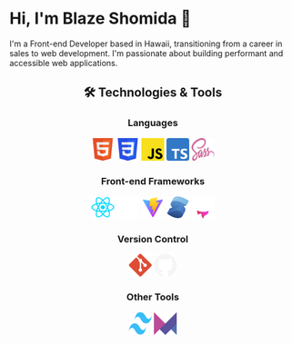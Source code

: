 # Hi, I'm Blaze Shomida 👋

I'm a Front-end Developer based in Hawaii, transitioning from a career in sales to web development. I'm passionate about building performant and accessible web applications.

<div align="center">

## 🛠️ Technologies & Tools

### Languages

<div>
  <a href='https://developer.mozilla.org/en-US/docs/Web/HTML'><img src="./logos/html-logo.svg" title="HTML" alt="HTML" width="40" height="40"/></a>
  <a href="https://developer.mozilla.org/en-US/docs/Web/CSS"><img src="./logos/css-logo.svg" title="CSS" alt="CSS" width="40" height="40"/></a>
  <a href="https://developer.mozilla.org/en-US/docs/Web/JavaScript"><img src="./logos/javascript-logo.svg" title="Javascript" alt="Javascript" width="40" height="40"/></a>
  <a href="https://www.typescriptlang.org"><img src="./logos/typescript-logo.svg" title="Typescript" alt="Typescript" width="40" height="40"/></a>
  <a href="https://sass-lang.com/"><img src="./logos/sass-logo.svg" title="SASS" alt="SASS" width="40" height="40"/></a>
</div>

### Front-end Frameworks

<div>
  <a href='https://react.dev/'><img src="./logos/react-logo.svg" title="React" alt="React" width="40" height="40"/></a>
  <a href="https://nextjs.org/"><img src="./logos/nextjs-logo.svg" title="NextJS" alt="NextJS" width="40" height="40"/></a>
  <a href="https://vitejs.dev/"><img src="./logos/vite-logo.svg" title="Vite" alt="Vite" width="40" height="40"/></a>
  <a href="https://solidjs.com/"><img src="./logos/solidjs-logo.svg" title="SolidJS" alt="SolidJS" width="40" height="40"/></a>
  <a href="https://astro.build/"><img src="./logos/astrojs-logo.svg" title="Astro" alt="Astro" width="40" height="40"/></a>
</div>

### Version Control

<div>
  <a href="https://git-scm.com/"><img src="./logos/git-logo.svg" title="Git" alt="Git" width="40" height="40"/></a>
  <a href="https://github.com/"><img src="./logos/github-logo.svg" title="GitHub" alt="GitHub" width="40" height="40"/></a>
</div>

### Other Tools

<div> 
  <a href="https://tailwindcss.com/"><img src="./logos/tailwindcss-logo.svg" title="Tailwind CSS" alt="Tailwind CSS" width="40" height="40"/></a>
  <a href="https://www.framer.com/api/motion/"><img src="./logos/framer-motion-logo.svg" title="Framer Motion" alt="Framer Motion" width="40" height="40"/></a>
</div>

</div>
